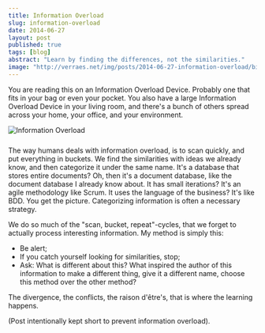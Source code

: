 ```yaml
---
title: Information Overload
slug: information-overload
date: 2014-06-27
layout: post
published: true
tags: [blog]
abstract: "Learn by finding the differences, not the similarities."
image: "http://verraes.net/img/posts/2014-06-27-information-overload/biografias-alicia-martin-2.jpeg"
---
```



You are reading this on an Information Overload Device. Probably one that fits in your bag or even your pocket. You also have a large Information Overload Device in your living room, and there's a bunch of others spread across your home, your office, and your environment.

<img style="margin-bottom: 10px" src="/img/posts/2014-06-27-information-overload/biografias-alicia-martin-2.jpeg" alt="Information Overload">


The way humans deals with information overload, is to scan quickly, and put everything in buckets. We find the similarities with ideas we already know, and then categorize it under the same name. It's a database that stores entire documents? Oh, then it's a document database, like the document database I already know about. It has small iterations? It's an agile methodology like Scrum. It uses the language of the business? It's like BDD. You get the picture. Categorizing information is often a necessary strategy.

We do so much of the "scan, bucket, repeat"-cycles, that we forget to actually process interesting information. My method is simply this:

- Be alert;
- If you catch yourself looking for similarities, stop;
- Ask: What is different about this? What inspired the author of this information to make a different thing, give it a different name, choose this method over the other method?

The divergence, the conflicts, the raison d'être's, that is where the learning happens.

(Post intentionally kept short to prevent information overload).
